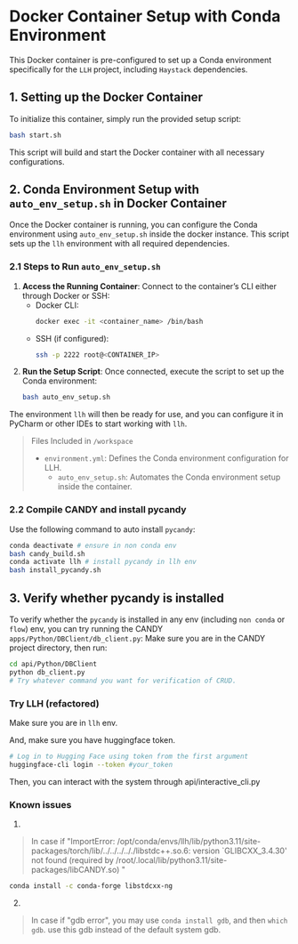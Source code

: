 # Docker Container Setup with Conda Environment

This Docker container is pre-configured to set up a Conda environment specifically for the `LLH` project, including
`Haystack` dependencies.

## 1. Setting up the Docker Container

To initialize this container, simply run the provided setup script:

```bash
bash start.sh
```

This script will build and start the Docker container with all necessary configurations.

## 2. Conda Environment Setup with `auto_env_setup.sh` in Docker Container

Once the Docker container is running, you can configure the Conda environment using `auto_env_setup.sh` inside the
docker instance. This script sets up the `llh` environment with all required dependencies.

### 2.1 Steps to Run `auto_env_setup.sh`

1. **Access the Running Container**: Connect to the container’s CLI either through Docker or SSH:
    - Docker CLI:
      ```bash
      docker exec -it <container_name> /bin/bash
      ```
    - SSH (if configured):
      ```bash
      ssh -p 2222 root@<CONTAINER_IP>
      ```
2. **Run the Setup Script**: Once connected, execute the script to set up the Conda environment:
   ```bash
   bash auto_env_setup.sh
   ```

The environment `llh` will then be ready for use, and you can configure it in PyCharm or other IDEs to start working
with `llh`.

> Files Included in `/workspace`
>   - `environment.yml`: Defines the Conda environment configuration for LLH.
>     - `auto_env_setup.sh`: Automates the Conda environment setup inside the container.

### 2.2 Compile CANDY and install pycandy

Use the following command to auto install `pycandy`:

```bash
conda deactivate # ensure in non conda env
bash candy_build.sh
conda activate llh # install pycandy in llh env
bash install_pycandy.sh
```

## 3. Verify whether pycandy is installed

To verify whether the `pycandy` is installed in any env (including `non conda` or `flow`) env, you can try running the
CANDY `apps/Python/DBClient/db_client.py`:
Make sure you are in the CANDY project directory, then run:

```bash
cd api/Python/DBClient
python db_client.py
# Try whatever command you want for verification of CRUD.
```

### Try LLH (refactored)

Make sure you are in `llh` env.

And, make sure you have huggingface token.

```bash
# Log in to Hugging Face using token from the first argument
huggingface-cli login --token #your_token
```

Then, you can interact with the system through api/interactive_cli.py

### Known issues
1. 
> In case if "ImportError: /opt/conda/envs/llh/lib/python3.11/site-packages/torch/lib/../../../.././libstdc++.so.6:
version `GLIBCXX_3.4.30' not found (required by /root/.local/lib/python3.11/site-packages/libCANDY.so)
"
```bash
conda install -c conda-forge libstdcxx-ng
```

2.
> In case if "gdb error", you may use `conda install gdb`, and then `which gdb`. use this gdb instead of the default system gdb.

